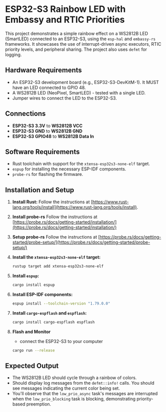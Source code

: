 # ESP32-S3 Rainbow LED with Embassy and RTIC Priorities

This project demonstrates a simple rainbow effect on a WS2812B LED (SmartLED) connected to an ESP32-S3, using the `esp-hal` and `embassy-rs` frameworks. It showcases the use of interrupt-driven async executors, RTIC priority levels, and peripheral sharing. The project also uses `defmt` for logging.

## Hardware Requirements

*   An ESP32-S3 development board (e.g., ESP32-S3-DevKitM-1).  It MUST have an LED connected to GPIO 48.
*   A WS2812B LED (NeoPixel, SmartLED) - tested with a single LED.  
*   Jumper wires to connect the LED to the ESP32-S3.

## Connections

*   **ESP32-S3 3.3V** to **WS2812B VCC**
*   **ESP32-S3 GND** to **WS2812B GND**
*   **ESP32-S3 GPIO48** to **WS2812B Data In**

## Software Requirements

*   Rust toolchain with support for the `xtensa-esp32s3-none-elf` target.
*   `espup` for installing the necessary ESP-IDF components.
*   `probe-rs` for flashing the firmware.

## Installation and Setup

1.  **Install Rust:** Follow the instructions at [https://www.rust-lang.org/tools/install](https://www.rust-lang.org/tools/install).

2. **Install probe-rs** Follow the instructions at [https://probe.rs/docs/getting-started/installation/](https://probe.rs/docs/getting-started/installation/)
3. **Setup probe-rs** Follow the instructions at [https://probe.rs/docs/getting-started/probe-setup/](https://probe.rs/docs/getting-started/probe-setup/)

4.  **Install the `xtensa-esp32s3-none-elf` target:**

    ```bash
    rustup target add xtensa-esp32s3-none-elf
    ```

5.  **Install `espup`:**

    ```bash
    cargo install espup
    ```

6.  **Install ESP-IDF components:**

    ```bash
    espup install --toolchain-version "1.79.0.0"
    ```

7.  **Install `cargo-espflash` and `espflash`:**

    ```bash
    cargo install cargo-espflash espflash
    ```

8. **Flash and Monitor**
    *  connect the ESP32-S3 to your computer

    ```bash
    cargo run --release
    ```
## Expected Output

*   The WS2812B LED should cycle through a rainbow of colors.
*   Should display log messages from the `defmt::info!` calls. You should see messages indicating the current color being set.
*   You'll observe that the `low_prio_async` task's messages are interrupted when the `low_prio_blocking` task is blocking, demonstrating priority-based preemption.

